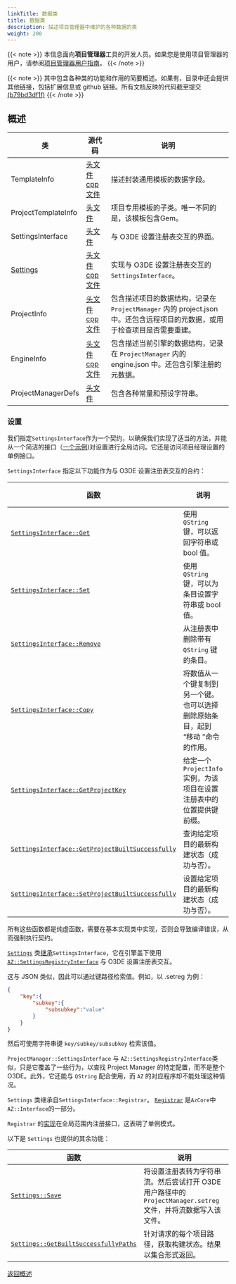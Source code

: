 ```yaml
---
linkTitle: 数据类
title: 数据类
description: 描述项目管理器中维护的各种数据的类
weight: 200
---
```


{{< note >}}
本信息面向**项目管理器**工具的开发人员。如果您是使用项目管理器的用户，请参阅[项目管理器用户指南](/docs/user-guide/project-config/project-manager)。
{{< /note >}}

{{< note >}}
其中包含各种类的功能和作用的简要概述。如果有，目录中还会提供其他链接，包括扩展信息或 github 链接。所有文档反映的代码截至提交 [(b79bd3df1f)](https://github.com/o3de/o3de/tree/b79bd3df1fe5d4c2a639d3921a29bd0d95712f6c) 
{{< /note >}}




## 概述

| 类                     | 源代码                                                                                                                                                                                                             | 说明                                                                            |
|-----------------------|-----------------------------------------------------------------------------------------------------------------------------------------------------------------------------------------------------------------|-------------------------------------------------------------------------------|
| TemplateInfo          | [头文件](https://github.com/o3de/o3de/blob/development/Code/Tools/ProjectManager/Source/TemplateInfo.h)  [cpp 文件](https://github.com/o3de/o3de/blob/development/Code/Tools/ProjectManager/Source/TemplateInfo.cpp) | 描述封装通用模板的数据字段。                                                                |
| ProjectTemplateInfo   | [头文件](https://github.com/o3de/o3de/blob/development/Code/Tools/ProjectManager/Source/ProjectTemplateInfo.h)                                                                                                     | 项目专用模板的子类。唯一不同的是，该模板包含Gem。                                                    |
| SettingsInterface     | [头文件](https://github.com/o3de/o3de/blob/development/Code/Tools/ProjectManager/Source/SettingsInterface.h)                                                                                                       | 与 O3DE 设置注册表交互的界面。                                                            |
| [Settings](#settings) | [头文件](https://github.com/o3de/o3de/blob/development/Code/Tools/ProjectManager/Source/Settings.h)  [cpp 文件](https://github.com/o3de/o3de/blob/development/Code/Tools/ProjectManager/Source/Settings.cpp)         | 实现与 O3DE 设置注册表交互的`SettingsInterface`。                                         |
| ProjectInfo           | [头文件](https://github.com/o3de/o3de/blob/development/Code/Tools/ProjectManager/Source/ProjectInfo.h)  [cpp 文件](https://github.com/o3de/o3de/blob/development/Code/Tools/ProjectManager/Source/ProjectInfo.cpp)   | 包含描述项目的数据结构，记录在 `ProjectManager` 内的 project.json 中。还包含远程项目的元数据，或用于检查项目是否需要重建。 |
| EngineInfo            | [头文件](https://github.com/o3de/o3de/blob/development/Code/Tools/ProjectManager/Source/EngineInfo.h)  [cpp 文件](https://github.com/o3de/o3de/blob/development/Code/Tools/ProjectManager/Source/EngineInfo.cpp)     | 包含描述当前引擎的数据结构，记录在 `ProjectManager` 内的 engine.json 中。还包含引擎注册的元数据。              |
| ProjectManagerDefs    | [头文件](https://github.com/o3de/o3de/blob/development/Code/Tools/ProjectManager/Source/ProjectManagerDefs.h)                                                                                                      | 包含各种常量和预设字符串。                                                                 |






### 设置

我们指定`SettingsInterface`作为一个契约，以确保我们实现了适当的方法，并能从一个简洁的接口（[一个示例](https://github.com/o3de/o3de/blob/b79bd3df1fe5d4c2a639d3921a29bd0d95712f6c/Code/Tools/ProjectManager/Source/ExternalLinkDialog.cpp#L88))对设置进行全局访问。它还是访问项目经理设置的单例接口。

`SettingsInterface` 指定以下功能作为与 O3DE 设置注册表交互的合约：

| 函数 | 说明 | 实现 |
| - | - | - |
| [`SettingsInterface::Get`](https://github.com/o3de/o3de/blob/69dbcd08a56539315bfb0472984daf0f46e7a966/Code/Tools/ProjectManager/Source/SettingsInterface.h#L31-L44) | 使用 `QString` 键，可以返回字符串或 bool 值。 | [代码](https://github.com/o3de/o3de/blob/7d716a4a21afd217444d91043ea810f6c8a38f21/Code/Tools/ProjectManager/Source/Settings.cpp#L65-L79) |
| [`SettingsInterface::Set`](https://github.com/o3de/o3de/blob/69dbcd08a56539315bfb0472984daf0f46e7a966/Code/Tools/ProjectManager/Source/SettingsInterface.h#L46-L59) | 使用 `QString` 键，可以为条目设置字符串或 bool 值。 | [代码](https://github.com/o3de/o3de/blob/7d716a4a21afd217444d91043ea810f6c8a38f21/Code/Tools/ProjectManager/Source/Settings.cpp#L81-L99) |
| [`SettingsInterface::Remove`](https://github.com/o3de/o3de/blob/69dbcd08a56539315bfb0472984daf0f46e7a966/Code/Tools/ProjectManager/Source/SettingsInterface.h#L61-L66) | 从注册表中删除带有 `QString` 键的条目。 | [代码](https://github.com/o3de/o3de/blob/7d716a4a21afd217444d91043ea810f6c8a38f21/Code/Tools/ProjectManager/Source/Settings.cpp#L101-L109) |
| [`SettingsInterface::Copy`](https://github.com/o3de/o3de/blob/69dbcd08a56539315bfb0472984daf0f46e7a966/Code/Tools/ProjectManager/Source/SettingsInterface.h#L68-L75) | 将数值从一个键复制到另一个键。也可以选择删除原始条目，起到 “移动 ”命令的作用。 | [代码](https://github.com/o3de/o3de/blob/7d716a4a21afd217444d91043ea810f6c8a38f21/Code/Tools/ProjectManager/Source/Settings.cpp#L111-L132) |
| [`SettingsInterface::GetProjectKey`](https://github.com/o3de/o3de/blob/69dbcd08a56539315bfb0472984daf0f46e7a966/Code/Tools/ProjectManager/Source/SettingsInterface.h#L77-L82) | 给定一个 `ProjectInfo` 实例，为该项目在设置注册表中的位置提供键前缀。 | [代码](https://github.com/o3de/o3de/blob/7d716a4a21afd217444d91043ea810f6c8a38f21/Code/Tools/ProjectManager/Source/Settings.cpp#L134-L137) |
| [`SettingsInterface::GetProjectBuiltSuccessfully`](https://github.com/o3de/o3de/blob/69dbcd08a56539315bfb0472984daf0f46e7a966/Code/Tools/ProjectManager/Source/SettingsInterface.h#L84-L90) | 查询给定项目的最新构建状态（成功与否）。| [代码](https://github.com/o3de/o3de/blob/7d716a4a21afd217444d91043ea810f6c8a38f21/Code/Tools/ProjectManager/Source/Settings.cpp#L144-L163) |
| [`SettingsInterface::SetProjectBuiltSuccessfully`](https://github.com/o3de/o3de/blob/69dbcd08a56539315bfb0472984daf0f46e7a966/Code/Tools/ProjectManager/Source/SettingsInterface.h#L91-L97) | 设置给定项目的最新构建状态（成功与否）。 | [代码](https://github.com/o3de/o3de/blob/7d716a4a21afd217444d91043ea810f6c8a38f21/Code/Tools/ProjectManager/Source/Settings.cpp#L165-L187) |

所有这些函数都是纯虚函数，需要在基本实现类中实现，否则会导致编译错误，从而强制执行契约。

[`Settings`](https://github.com/o3de/o3de/blob/development/Code/Tools/ProjectManager/Source/Settings.h) 类[继承](https://github.com/o3de/o3de/blob/69dbcd08a56539315bfb0472984daf0f46e7a966/Code/Tools/ProjectManager/Source/Settings.h#L23-L24)`SettingsInterface`，它在引擎盖下使用 [`AZ::SettingsRegistryInterface`](https://github.com/o3de/o3de/blob/b79bd3df1fe5d4c2a639d3921a29bd0d95712f6c/Code/Tools/ProjectManager/Source/Settings.h#L48) 与 O3DE 设置注册表交互。

这与 JSON 类似，因此可以通过键路径检索值。例如，以 .setreg 为例：
```json
{
    "key":{
        "subkey":{
            "subsubkey":"value"
        }
    }
}
```
然后可使用字符串键 `key/subkey/subsubkey` 检索该值。

`ProjectManager::SettingsInterface` 与 `AZ::SettingsRegistryInterface`类似，只是它覆盖了一些行为，以查找 Project Manager 的特定配置，而不是整个 O3DE。此外，它还能与 `QString` 配合使用，而 `AZ` 的对应程序却不能处理这种情况。

`Settings` 类继承自`SettingsInterface::Registrar`。 [`Registrar`](https://github.com/o3de/o3de/blob/b79bd3df1fe5d4c2a639d3921a29bd0d95712f6c/Code/Framework/AzCore/AzCore/Interface/Interface.h#L100-L106) 是`AzCore`中`AZ::Interface`的一部分。

`Registrar` 的[实现](https://github.com/o3de/o3de/blob/b79bd3df1fe5d4c2a639d3921a29bd0d95712f6c/Code/Framework/AzCore/AzCore/Interface/Interface.h#L202-L212)在全局范围内注册接口，这表明了单例模式。

以下是 `Settings` 也提供的其余功能：

| 函数 | 说明 |
| - | - |
| [`Settings::Save`](https://github.com/o3de/o3de/blob/69dbcd08a56539315bfb0472984daf0f46e7a966/Code/Tools/ProjectManager/Source/Settings.cpp#L25-L55) | 将设置注册表转为字符串流。然后尝试打开 O3DE 用户路径中的 `ProjectManager.setreg` 文件，并将流数据写入该文件。 |
| [`Settings::GetBuiltSuccessfullyPaths`](https://github.com/o3de/o3de/blob/69dbcd08a56539315bfb0472984daf0f46e7a966/Code/Tools/ProjectManager/Source/Settings.cpp#L139-L142) | 针对请求的每个项目路径，获取构建状态。结果以集合形式返回。 |

[返回概述](#overview)
